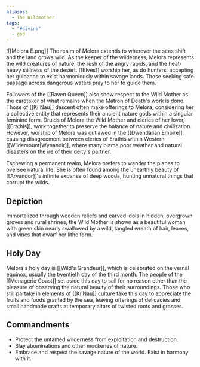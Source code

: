 ```yaml
---
aliases:
  - The Wildmother
tags:
  - "#divine"
  - god
---
```

![[Melora E.png]]
The realm of Melora extends to wherever the seas shift and the land grows wild. As the keeper of the wilderness, Melora represents the wild creatures of nature, the rush of the angry rapids, and the heat-heavy stillness of the desert. [[Elves]] worship her, as do hunters, accepting her guidance to exist harmoniously within savage lands. Those seeking safe passage across dangerous waters pray to her to guide them.

Followers of the [[Raven Queen]] also show respect to the Wild Mother as the caretaker of what remains when the Matron of Death's work is done. Those of [[Ki'Nau]] descent often make offerings to Melora, considering her a collective entity that represents their ancient nature gods within a singular feminine form. Druids of Melora the Wild Mother and clerics of her lover, [[Erathis]], work together to preserve the balance of nature and civilization. However, worship of Melora was outlawed in the [[Dwendalian Empire]], causing disagreement between clerics of Erathis within Western [[Wildemount|Wynandir]], where many blame poor weather and natural disasters on the ire of their deity's partner.

Eschewing a permanent realm, Melora prefers to wander the planes to oversee natural life. She is often found among the unearthly beauty of [[Arvandor]]'s infinite expanse of deep woods, hunting unnatural things that corrupt the wilds.
## Depiction
Immortalized through wooden reliefs and carved idols in hidden, overgrown groves and rural shrines, the Wild Mother is shown as a beautiful woman with green skin nearly swallowed by a wild, tangled wreath of hair, leaves, and vines that dwarf her lithe form.
## Holy Day
Melora's holy day is [[Wild's Grandeur]], which is celebrated on the vernal equinox, usually the twentieth day of the third month. The people of the [[Menagerie Coast]] set aside this day to sail for no reason other than the pleasure of observing the natural beauty of their surroundings. Those who still partake in elements of [[Ki'Nau]] culture take this day to appreciate the fruits and foods granted by the sea, leaving offerings of delicacies and small handmade crafts at temporary altars of twisted roots and grasses.
## Commandments
- Protect the untamed wilderness from exploitation and destruction.
- Slay abominations and other mockeries of nature.
- Embrace and respect the savage nature of the world. Exist in harmony with it.
